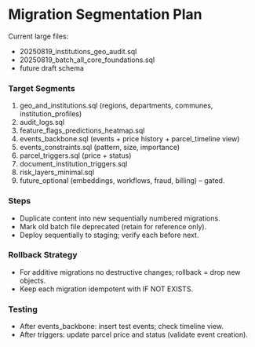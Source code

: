 # Migration Segmentation Plan

Current large files: 
- 20250819_institutions_geo_audit.sql
- 20250819_batch_all_core_foundations.sql
- future draft schema

### Target Segments
1. geo_and_institutions.sql (regions, departments, communes, institution_profiles)
2. audit_logs.sql
3. feature_flags_predictions_heatmap.sql
4. events_backbone.sql (events + price history + parcel_timeline view)
5. events_constraints.sql (pattern, size, importance)
6. parcel_triggers.sql (price + status)
7. document_institution_triggers.sql
8. risk_layers_minimal.sql
9. future_optional (embeddings, workflows, fraud, billing) – gated.

### Steps
- Duplicate content into new sequentially numbered migrations.
- Mark old batch file deprecated (retain for reference only).
- Deploy sequentially to staging; verify each before next.

### Rollback Strategy
- For additive migrations no destructive changes; rollback = drop new objects.
- Keep each migration idempotent with IF NOT EXISTS.

### Testing
- After events_backbone: insert test events; check timeline view.
- After triggers: update parcel price and status (validate event creation).

